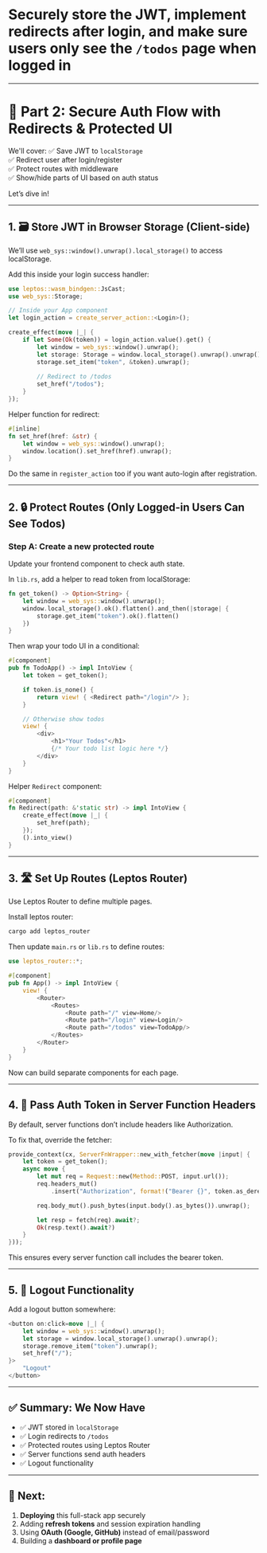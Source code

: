 # Securely store the JWT, implement redirects after login, and make sure users only see the `/todos` page when logged in

---

# 🔐 Part 2: Secure Auth Flow with Redirects & Protected UI

We'll cover:
✅ Save JWT to `localStorage`  
✅ Redirect user after login/register  
✅ Protect routes with middleware  
✅ Show/hide parts of UI based on auth status  

Let’s dive in!

---

## 1. 🗃️ Store JWT in Browser Storage (Client-side)

We’ll use `web_sys::window().unwrap().local_storage()` to access localStorage.

Add this inside your login success handler:

```rust
use leptos::wasm_bindgen::JsCast;
use web_sys::Storage;

// Inside your App component
let login_action = create_server_action::<Login>();

create_effect(move |_| {
    if let Some(Ok(token)) = login_action.value().get() {
        let window = web_sys::window().unwrap();
        let storage: Storage = window.local_storage().unwrap().unwrap();
        storage.set_item("token", &token).unwrap();
        
        // Redirect to /todos
        set_href("/todos");
    }
});
```

Helper function for redirect:

```rust
#[inline]
fn set_href(href: &str) {
    let window = web_sys::window().unwrap();
    window.location().set_href(href).unwrap();
}
```

Do the same in `register_action` too if you want auto-login after registration.

---

## 2. 🔒 Protect Routes (Only Logged-in Users Can See Todos)

### Step A: Create a new protected route

Update your frontend component to check auth state.

In `lib.rs`, add a helper to read token from localStorage:

```rust
fn get_token() -> Option<String> {
    let window = web_sys::window().unwrap();
    window.local_storage().ok().flatten().and_then(|storage| {
        storage.get_item("token").ok().flatten()
    })
}
```

Then wrap your todo UI in a conditional:

```rust
#[component]
pub fn TodoApp() -> impl IntoView {
    let token = get_token();

    if token.is_none() {
        return view! { <Redirect path="/login"/> };
    }

    // Otherwise show todos
    view! {
        <div>
            <h1>"Your Todos"</h1>
            {/* Your todo list logic here */}
        </div>
    }
}
```

Helper `Redirect` component:

```rust
#[component]
fn Redirect(path: &'static str) -> impl IntoView {
    create_effect(move |_| {
        set_href(path);
    });
    ().into_view()
}
```

---

## 3. 🛣️ Set Up Routes (Leptos Router)

Use Leptos Router to define multiple pages.

Install leptos router:

```bash
cargo add leptos_router
```

Then update `main.rs` or `lib.rs` to define routes:

```rust
use leptos_router::*;

#[component]
pub fn App() -> impl IntoView {
    view! {
        <Router>
            <Routes>
                <Route path="/" view=Home/>
                <Route path="/login" view=Login/>
                <Route path="/todos" view=TodoApp/>
            </Routes>
        </Router>
    }
}
```

Now can build separate components for each page.

---

## 4. 👤 Pass Auth Token in Server Function Headers

By default, server functions don’t include headers like Authorization.

To fix that, override the fetcher:

```rust
provide_context(cx, ServerFnWrapper::new_with_fetcher(move |input| {
    let token = get_token();
    async move {
        let mut req = Request::new(Method::POST, input.url());
        req.headers_mut()
            .insert("Authorization", format!("Bearer {}", token.as_deref().unwrap_or("")).parse().unwrap());

        req.body_mut().push_bytes(input.body().as_bytes()).unwrap();

        let resp = fetch(req).await?;
        Ok(resp.text().await?)
    }
}));
```

This ensures every server function call includes the bearer token.

---

## 5. 🧹 Logout Functionality

Add a logout button somewhere:

```rust
<button on:click=move |_| {
    let window = web_sys::window().unwrap();
    let storage = window.local_storage().unwrap().unwrap();
    storage.remove_item("token").unwrap();
    set_href("/");
}>
    "Logout"
</button>
```

---

## ✅ Summary: We Now Have

- ✅ JWT stored in `localStorage`
- ✅ Login redirects to `/todos`
- ✅ Protected routes using Leptos Router
- ✅ Server functions send auth headers
- ✅ Logout functionality

---

## 🚀 Next:

1. **Deploying** this full-stack app securely
2. Adding **refresh tokens** and session expiration handling
3. Using **OAuth (Google, GitHub)** instead of email/password
4. Building a **dashboard or profile page**
